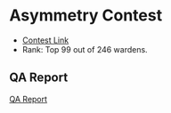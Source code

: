 # Asymmetry Contest
- [Contest Link](https://code4rena.com/audits/2023-03-asymmetry-contest#top)
- Rank: Top 99 out of 246 wardens.

## QA Report
[QA Report](./qa.md)
